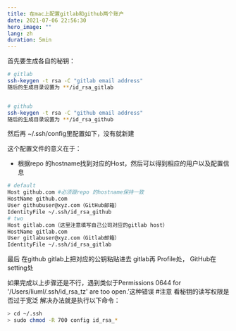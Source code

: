 ```yaml
---
title: 在mac上配置gitlab和github两个账户
date: 2021-07-06 22:56:30
hero_image: ""
lang: zh
duration: 5min
---
```



首先要生成各自的秘钥：

```sh
# gitlab
ssh-keygen -t rsa -C "gitlab email address"
随后的生成目录设置为 **/id_rsa_gitlab


# github
ssh-keygen -t rsa -C "github email address"
随后的生成目录设置为 **/id_rsa_github
```

然后再 ~/.ssh/config里配置如下，没有就新建

这个配置文件的意义在于：
- 根据repo 的hostname找到对应的Host，然后可以得到相应的用户以及配置信息

```sh
# default  
Host github.com #必须跟repo 的hostname保持一致
HostName github.com
User githubuser@xyz.com（GitHub邮箱）
IdentityFile ~/.ssh/id_rsa_github
# two 
Host gitlab.com（这里注意填写自己公司对应的gitlab host）
HostName gitlab.com
User gitlabuser@xyz.com（Gitlab邮箱）
IdentityFile ~/.ssh/id_rsa_gitlab
```

最后 在github gitlab上把对应的公钥粘贴进去
gitlab再 Profile处， GitHub在setting处

如果完成以上步骤还是不行，遇到类似于Permissions 0644 for '/Users/liuml/.ssh/id_rsa_tz' are too open.’这种错误
#注意
看秘钥的读写权限是否过于宽泛
解决办法就是执行以下命令：

```sh
> cd ~/.ssh
> sudo chmod -R 700 config id_rsa_*

```